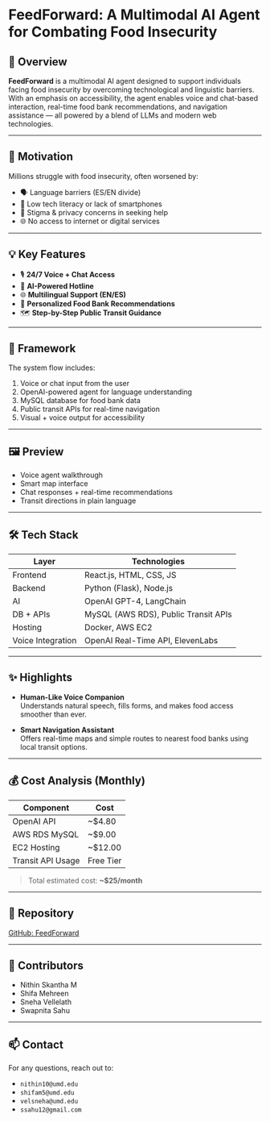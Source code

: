 # FeedForward: A Multimodal AI Agent for Combating Food Insecurity

## 🚀 Overview

**FeedForward** is a multimodal AI agent designed to support individuals facing food insecurity by overcoming technological and linguistic barriers. With an emphasis on accessibility, the agent enables voice and chat-based interaction, real-time food bank recommendations, and navigation assistance — all powered by a blend of LLMs and modern web technologies.

---

## 📌 Motivation

Millions struggle with food insecurity, often worsened by:

- 🗣️ Language barriers (ES/EN divide)
- 📱 Low tech literacy or lack of smartphones
- 🧠 Stigma & privacy concerns in seeking help
- 🌐 No access to internet or digital services

---

## 💡 Key Features

- 🎙️ **24/7 Voice + Chat Access**
- 🤖 **AI-Powered Hotline**
- 🌐 **Multilingual Support (EN/ES)**
- 🎯 **Personalized Food Bank Recommendations**
- 🗺️ **Step-by-Step Public Transit Guidance**

---

## 🧠 Framework

The system flow includes:

1. Voice or chat input from the user
2. OpenAI-powered agent for language understanding
3. MySQL database for food bank data
4. Public transit APIs for real-time navigation
5. Visual + voice output for accessibility

---

## 🖼️ Preview

- Voice agent walkthrough
- Smart map interface
- Chat responses + real-time recommendations
- Transit directions in plain language

---

## 🛠 Tech Stack

| Layer              | Technologies |
|-------------------|--------------|
| Frontend          | React.js, HTML, CSS, JS |
| Backend           | Python (Flask), Node.js |
| AI                | OpenAI GPT-4, LangChain |
| DB + APIs         | MySQL (AWS RDS), Public Transit APIs |
| Hosting           | Docker, AWS EC2 |
| Voice Integration | OpenAI Real-Time API, ElevenLabs |

---

## ✨ Highlights

- **Human-Like Voice Companion**  
  Understands natural speech, fills forms, and makes food access smoother than ever.

- **Smart Navigation Assistant**  
  Offers real-time maps and simple routes to nearest food banks using local transit options.

---

## 💰 Cost Analysis (Monthly)

| Component           | Cost        |
|---------------------|-------------|
| OpenAI API          | ~$4.80      |
| AWS RDS MySQL       | ~$9.00      |
| EC2 Hosting         | ~$12.00     |
| Transit API Usage   | Free Tier   |

> Total estimated cost: **~$25/month**

---

## 🔗 Repository

[GitHub: FeedForward](https://github.com/shifamehreen-005/FeedForward)

---

## 👥 Contributors

- Nithin Skantha M  
- Shifa Mehreen  
- Sneha Vellelath  
- Swapnita Sahu

---

## 📫 Contact

For any questions, reach out to:

- `nithin10@umd.edu`
- `shifam5@umd.edu`
- `velsneha@umd.edu`
- `ssahu12@gmail.com`
